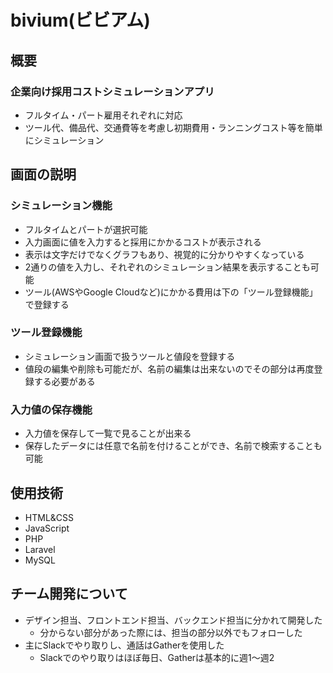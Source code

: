 # bivium(ビビアム)
## 概要
### 企業向け採用コストシミュレーションアプリ
- フルタイム・パート雇用それぞれに対応
- ツール代、備品代、交通費等を考慮し初期費用・​ランニングコスト等を簡単にシミュレーション​

## 画面の説明
### シミュレーション機能
- フルタイムとパートが選択可能
- 入力画面に値を入力すると採用にかかるコストが表示される
- 表示は文字だけでなくグラフもあり、視覚的に分かりやすくなっている
- 2通りの値を入力し、それぞれのシミュレーション結果を表示することも可能
- ツール(AWSやGoogle Cloudなど)にかかる費用は下の「ツール登録機能」で登録する
### ツール登録機能
- シミュレーション画面で扱うツールと値段を登録する
- 値段の編集や削除も可能だが、名前の編集は出来ないのでその部分は再度登録する必要がある
### 入力値の保存機能
- 入力値を保存して一覧で見ることが出来る
- 保存したデータには任意で名前を付けることができ、名前で検索することも可能

## 使用技術
- HTML&CSS
- JavaScript
- PHP
- Laravel
- MySQL

## チーム開発について
- デザイン担当、フロントエンド担当、バックエンド担当に分かれて開発した
	- 分からない部分があった際には、担当の部分以外でもフォローした
- 主にSlackでやり取りし、通話はGatherを使用した
	- Slackでのやり取りはほぼ毎日、Gatherは基本的に週1～週2
